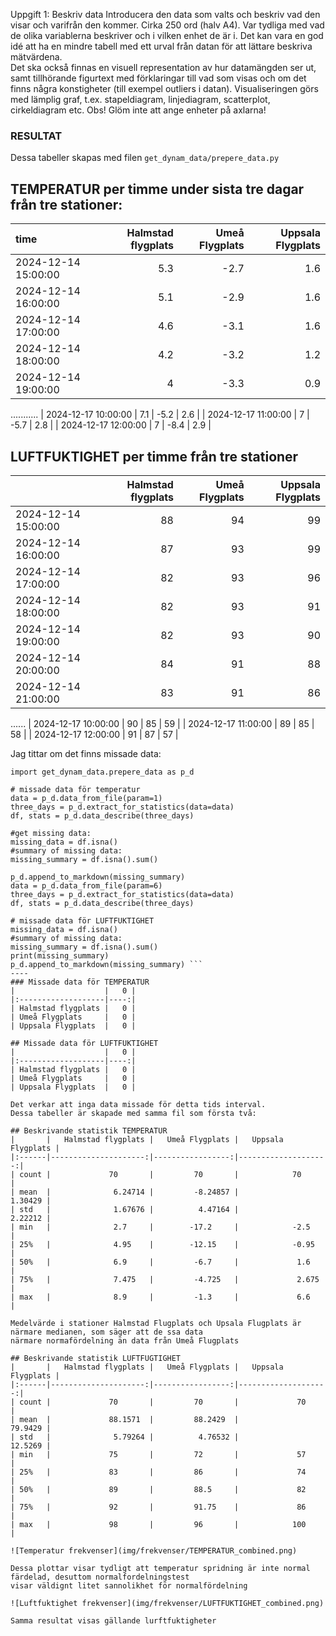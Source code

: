 Uppgift 1: Beskriv data 
Introducera den data som valts och beskriv vad den visar och varifrån den kommer. Cirka 250 ord 
(halv A4). Var tydliga med vad de olika variablerna beskriver och i vilken enhet de är i. Det kan vara 
en god idé att ha en mindre tabell med ett urval från datan för att lättare beskriva mätvärdena.  
Det ska också finnas en visuell representation av hur datamängden ser ut, samt tillhörande figurtext 
med förklaringar till vad som visas och om det finns några konstigheter (till exempel outliers i datan). 
Visualiseringen görs med lämplig graf, t.ex. stapeldiagram, linjediagram, scatterplot, cirkeldiagram 
etc. Obs! Glöm inte att ange enheter på axlarna! 
### RESULTAT
Dessa tabeller skapas med filen `get_dynam_data/prepere_data.py`
## TEMPERATUR per timme under sista tre dagar från tre stationer:
|    time             |   Halmstad flygplats |   Umeå Flygplats |   Uppsala Flygplats |
|:--------------------|---------------------:|-----------------:|--------------------:|
| 2024-12-14 15:00:00 |                  5.3 |             -2.7 |                 1.6 |
| 2024-12-14 16:00:00 |                  5.1 |             -2.9 |                 1.6 |
| 2024-12-14 17:00:00 |                  4.6 |             -3.1 |                 1.6 |
| 2024-12-14 18:00:00 |                  4.2 |             -3.2 |                 1.2 |
| 2024-12-14 19:00:00 |                  4   |             -3.3 |                 0.9 |
...........
| 2024-12-17 10:00:00 |                  7.1 |             -5.2 |                 2.6 |
| 2024-12-17 11:00:00 |                  7   |             -5.7 |                 2.8 |
| 2024-12-17 12:00:00 |                  7   |             -8.4 |                 2.9 |


## LUFTFUKTIGHET per timme från tre stationer

|                     |   Halmstad flygplats |   Umeå Flygplats |   Uppsala Flygplats |
|:--------------------|---------------------:|-----------------:|--------------------:|
| 2024-12-14 15:00:00 |                   88 |               94 |                  99 |
| 2024-12-14 16:00:00 |                   87 |               93 |                  99 |
| 2024-12-14 17:00:00 |                   82 |               93 |                  96 |
| 2024-12-14 18:00:00 |                   82 |               93 |                  91 |
| 2024-12-14 19:00:00 |                   82 |               93 |                  90 |
| 2024-12-14 20:00:00 |                   84 |               91 |                  88 |
| 2024-12-14 21:00:00 |                   83 |               91 |                  86 |
......
| 2024-12-17 10:00:00 |                   90 |               85 |                  59 |
| 2024-12-17 11:00:00 |                   89 |               85 |                  58 |
| 2024-12-17 12:00:00 |                   91 |               87 |                  57 |


Jag tittar om det finns missade data:

```
import get_dynam_data.prepere_data as p_d

# missade data för temperatur
data = p_d.data_from_file(param=1)
three_days = p_d.extract_for_statistics(data=data)
df, stats = p_d.data_describe(three_days)

#get missing data:
missing_data = df.isna()
#summary of missing data: 
missing_summary = df.isna().sum()

p_d.append_to_markdown(missing_summary)
data = p_d.data_from_file(param=6)
three_days = p_d.extract_for_statistics(data=data)
df, stats = p_d.data_describe(three_days)

# missade data för LUFTFUKTIGHET
missing_data = df.isna()
#summary of missing data: 
missing_summary = df.isna().sum()
print(missing_summary)
p_d.append_to_markdown(missing_summary) ```
----
### Missade data för TEMPERATUR
|                    |   0 |
|:-------------------|----:|
| Halmstad flygplats |   0 |
| Umeå Flygplats     |   0 |
| Uppsala Flygplats  |   0 |

## Missade data för LUFTFUKTIGHET
|                    |   0 |
|:-------------------|----:|
| Halmstad flygplats |   0 |
| Umeå Flygplats     |   0 |
| Uppsala Flygplats  |   0 |

Det verkar att inga data missade för detta tids interval.
Dessa tabeller är skapade med samma fil som första två:

## Beskrivande statistik TEMPERATUR
|       |   Halmstad flygplats |   Umeå Flygplats |   Uppsala Flygplats |
|:------|---------------------:|-----------------:|--------------------:|
| count |             70       |         70       |            70       |
| mean  |              6.24714 |         -8.24857 |             1.30429 |
| std   |              1.67676 |          4.47164 |             2.22212 |
| min   |              2.7     |        -17.2     |            -2.5     |
| 25%   |              4.95    |        -12.15    |            -0.95    |
| 50%   |              6.9     |         -6.7     |             1.6     |
| 75%   |              7.475   |         -4.725   |             2.675   |
| max   |              8.9     |         -1.3     |             6.6     |

Medelvärde i stationer Halmstad Flugplats och Upsala Flugplats är närmare medianen, som säger att de ssa data 
närmare normafördelning än data från Umeå Flugplats

## Beskrivande statistik LUFTFUGTIGHET
|       |   Halmstad flygplats |   Umeå Flygplats |   Uppsala Flygplats |
|:------|---------------------:|-----------------:|--------------------:|
| count |             70       |         70       |             70      |
| mean  |             88.1571  |         88.2429  |             79.9429 |
| std   |              5.79264 |          4.76532 |             12.5269 |
| min   |             75       |         72       |             57      |
| 25%   |             83       |         86       |             74      |
| 50%   |             89       |         88.5     |             82      |
| 75%   |             92       |         91.75    |             86      |
| max   |             98       |         96       |            100      |

![Temperatur frekvenser](img/frekvenser/TEMPERATUR_combined.png)

Dessa plottar visar tydligt att temperatur spridning är inte normal färdelad, desuttom normalfordelningstest 
visar väldignt litet sannolikhet för normalfördelning

![Luftfuktighet frekvenser](img/frekvenser/LUFTFUKTIGHET_combined.png)

Samma resultat visas gällande lurftfuktigheter